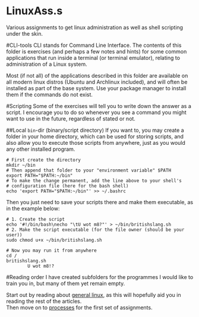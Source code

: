 # LinuxAss.s
Various assignments to get linux administration as well as shell scripting under the skin.

#CLI-tools
CLI stands for Command Line Interface. The contents of this folder
is exercises (and perhaps a few notes and hints) for some common applications
that run inside a terminal (or terminal emulator), relating to administration
of a Linux system.

Most (if not all) of the applications described in this folder are available on
all modern linux distros (Ubuntu and Archlinux included), and will often be
installed as part of the base system. Use your package manager to install them
if the commands do not exist.

#Scripting
Some of the exercises will tell you to write down the answer as a script.
I encourage you to do so whenever you see a command you might want to use
in the future, regardless of stated or not.

##Local `bin`-dir (binary/script directory)
If you want to, you may create a folder in your home directory, which can
be used for storing scripts, and also allow you to execute those scripts
from anywhere, just as you would any other installed program.

    # First create the directory
    mkdir ~/bin
    # Then append that folder to your "environment variable" $PATH
    export PATH="$PATH:~/bin"
    # To make the change permanent, add the line above to your shell's
    # configuration file (here for the bash shell)
    echo 'export PATH="$PATH:~/bin"' >> ~/.bashrc

Then you just need to save your scripts there and make them executable,
as in the example below:

    # 1. Create the script
    echo '#!/bin/bash\necho "\tU wot m8?"' > ~/bin/britishslang.sh
    # 2. Make the script executable (for the file owner (should be your user))
    sudo chmod u+x ~/bin/britishslang.sh

    # Now you may run it from anywhere
    cd /
    britishslang.sh
            U wot m8!?

#Reading order
I have created subfolders for the programmes I would like to train you in,
but many of them yet remain empty.

Start out by reading about [general linux](general-linux.md), as this will
hopefully aid you in reading the rest of the articles.<br/>
Then move on to [processes](processes.md) for the first set of assignments.
